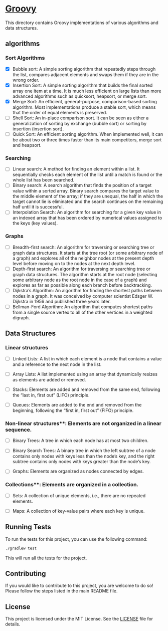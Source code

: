 # [Groovy](https://groovy-lang.org/)

This directory contains Groovy implementations of various algorithms and data structures.

## algorithms

### Sort Algorithms

- [x] Bubble sort: A simple sorting algorithm that repeatedly steps through the list, compares adjacent elements and swaps them if they are in the wrong order.
- [x] Insertion Sort: A simple sorting algorithm that builds the final sorted array one item at a time. It is much less efficient on large lists than more advanced algorithms such as quicksort, heapsort, or merge sort.
- [x] Merge Sort: An efficient, general-purpose, comparison-based sorting algorithm. Most implementations produce a stable sort, which means that the order of equal elements is preserved.
- [ ] Shell Sort: An in-place comparison sort. It can be seen as either a generalization of sorting by exchange (bubble sort) or sorting by insertion (insertion sort).
- [ ] Quick Sort: An efficient sorting algorithm. When implemented well, it can be about two or three times faster than its main competitors, merge sort and heapsort.

### Searching

- [ ] Linear search: A method for finding an element within a list. It sequentially checks each element of the list until a match is found or the whole list has been searched.
- [ ] Binary search: A search algorithm that finds the position of a target value within a sorted array. Binary search compares the target value to the middle element of the array; if they are unequal, the half in which the target cannot lie is eliminated and the search continues on the remaining half until it is successful.
- [ ] Interpolation Search: An algorithm for searching for a given key value in an indexed array that has been ordered by numerical values assigned to the keys (key values).

### Graphs

- [ ] Breadth-first search: An algorithm for traversing or searching tree or graph data structures. It starts at the tree root (or some arbitrary node of a graph) and explores all of the neighbor nodes at the present depth level before moving on to the nodes at the next depth level.
- [ ] Depth-first search: An algorithm for traversing or searching tree or graph data structures. The algorithm starts at the root node (selecting some arbitrary node as the root node in the case of a graph) and explores as far as possible along each branch before backtracking.
- [ ] Dijkstra’s Algorithm: An algorithm for finding the shortest paths between nodes in a graph. It was conceived by computer scientist Edsger W. Dijkstra in 1956 and published three years later.
- [ ] Bellman-Ford Algorithm: An algorithm that computes shortest paths from a single source vertex to all of the other vertices in a weighted digraph.

## Data Structures

### Linear structures

- [ ] Linked Lists: A list in which each element is a node that contains a value and a reference to the next node in the list.

- [ ] Array Lists: A list implemented using an array that dynamically resizes as elements are added or removed.

- [ ] Stacks: Elements are added and removed from the same end, following the “last in, first out” (LIFO) principle.

- [ ] Queues: Elements are added to the end and removed from the beginning, following the “first in, first out” (FIFO) principle.

### Non-linear structures**: Elements are not organized in a linear sequence.

- [ ] Binary Trees: A tree in which each node has at most two children.

- [ ] Binary Search Trees: A binary tree in which the left subtree of a node contains only nodes with keys less than the node’s key, and the right subtree contains only nodes with keys greater than the node’s key.

- [ ] Graphs: Elements are organized as nodes connected by edges.

### Collections**: Elements are organized in a collection.

- [ ] Sets: A collection of unique elements, i.e., there are no repeated elements.

- [ ] Maps: A collection of key-value pairs where each key is unique.

### 

## Running Tests

To run the tests for this project, you can use the following command:

```bash
./gradlew test
```

This will run all the tests for the project.

## Contributing

If you would like to contribute to this project, you are welcome to do so! Please follow the steps listed in the main README file.

## License

This project is licensed under the MIT License. See the [LICENSE](../LICENSE) file for details.
